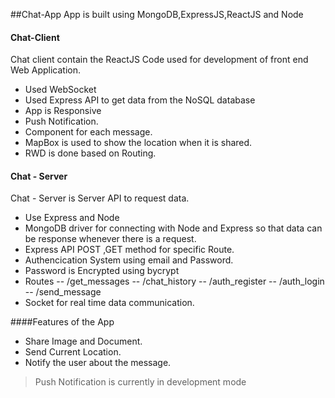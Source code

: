 ##Chat-App
App is built using MongoDB,ExpressJS,ReactJS and Node

#### Chat-Client

Chat client contain the ReactJS Code used for development of front end Web Application.

- Used WebSocket
- Used Express API to get data from the NoSQL database
- App is Responsive
- Push Notification.
- Component for each message.
- MapBox is used to show the location when it is shared.
- RWD is done based on Routing.

#### Chat - Server

Chat - Server is Server API to request data.

- Use Express and Node
- MongoDB driver for connecting with Node and Express so that data can be response whenever there is a request.
- Express API POST ,GET method for specific Route.
- Authencication System using email and Password.
- Password is Encrypted using bycrypt
- Routes
  -- /get_messages
  -- /chat_history
  -- /auth_register
  -- /auth_login
  -- /send_message
- Socket for real time data communication.

####Features of the App

- Share Image and Document.
- Send Current Location.
- Notify the user about the message.

> Push Notification is currently in development mode
